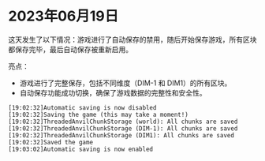 # 2023年06月19日
这天发生了以下情况：游戏进行了自动保存的禁用，随后开始保存游戏，所有区块都保存完毕，最后自动保存被重新启用。

亮点：
- 游戏进行了完整保存，包括不同维度（DIM-1 和 DIM1）的所有区块。
- 自动保存功能成功切换，确保了游戏数据的完整性和安全性。
```
[19:02:32]Automatic saving is now disabled
[19:02:32]Saving the game (this may take a moment!)
[19:02:32]ThreadedAnvilChunkStorage (world): All chunks are saved
[19:02:32]ThreadedAnvilChunkStorage (DIM-1): All chunks are saved
[19:02:32]ThreadedAnvilChunkStorage (DIM1): All chunks are saved
[19:02:32]Saved the game
[19:03:02]Automatic saving is now enabled
```
